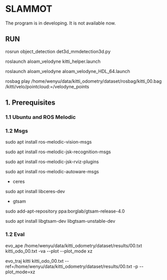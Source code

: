 # SLAMMOT
The program is in developing. It is not available now.
## RUN

rosrun object_detection det3d_mmdetection3d.py

roslaunch aloam_velodyne kitti_helper.launch
 
roslaunch aloam_velodyne aloam_velodyne_HDL_64.launch

rosbag play /home/wenyu/data/kitti_odometry/dataset/rosbag/kitti_00.bag /kitti/velo/pointcloud:=/velodyne_points

## 1. Prerequisites
### 1.1 **Ubuntu** and **ROS Melodic**
### 1.2 **Msgs** 
sudo apt install ros-melodic-vision-msgs

sudo apt install ros-melodic-jsk-recognition-msgs

sudo apt install ros-melodic-jsk-rviz-plugins

sudo apt install ros-melodic-autoware-msgs

+ ceres

sudo apt install libceres-dev

+ gtsam

sudo add-apt-repository ppa:borglab/gtsam-release-4.0

sudo apt install libgtsam-dev libgtsam-unstable-dev

### 1.2 **Eval** 
evo_ape /home/wenyu/data/kitti_odometry/dataset/results/00.txt kitti_odo_00.txt -va --plot --plot_mode xz 

evo_traj kitti kitti_odo_00.txt --ref=/home/wenyu/data/kitti_odometry/dataset/results/00.txt -p --plot_mode=xz

